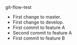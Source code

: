 git-flow-test

* First change to master.
* First change to develop.
* First commit to feature A
* Second commit to feature A
* First commit to feature B

